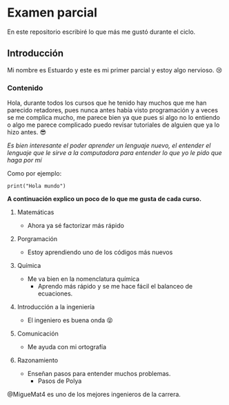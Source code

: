 # Examen parcial
 En este repositorio escribiré lo que más me gustó durante el ciclo.
 ## Introducción
Mi nombre es Estuardo y este es mi primer parcial y estoy algo nervioso. :cry:

### Contenido
Hola, durante todos los cursos que he tenido hay muchos que me han parecido retadores, pues nunca antes había visto programación y a veces se me complica mucho, me parece bien ya que pues si algo no lo entiendo o algo me parece complicado puedo revisar tutoriales de alguien que ya lo hizo antes. :sunglasses:

*Es bien interesante el poder aprender un lenguaje nuevo, el entender el lenguaje que le sirve a la computadora para entender lo que yo le pido que haga por mí*

Como por ejemplo:
```
print("Hola mundo")

```
**A continuación explico un poco de lo que me gusta de cada curso.**
1. Matemáticas
   - Ahora ya sé factorizar más rápido

2. Porgramación
   - Estoy aprendiendo uno de los códigos más nuevos

3. Química
   - Me va bien en la nomenclatura química
     - Aprendo más rápido y se me hace fácil el balanceo de ecuaciones.

4. Introducción a la ingeniería
   - El ingeniero es buena onda :stuck_out_tongue_closed_eyes:

5. Comunicación
   - Me ayuda con mi ortografía

6. Razonamiento
   - Enseñan pasos para entender muchos problemas.
     - Pasos de Polya

@MigueMat4 es uno de los mejores ingenieros de la carrera. 




